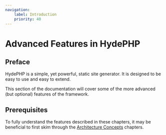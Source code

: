 ```yaml
---
navigation:
    label: Introduction
    priority: 40
---
```


# Advanced Features in HydePHP

## Preface

HydePHP is a simple, yet powerful, static site generator. It is designed to be easy to use and easy to extend.

This section of the documentation will cover some of the more advanced (but optional) features of the framework.


## Prerequisites

To fully understand the features described in these chapters, it may be beneficial to first skim through the [Architecture Concepts](architecture-concepts) chapters.
